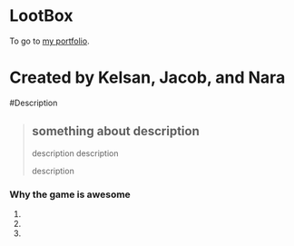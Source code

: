 LootBox 
=========
To go to [my portfolio](https://github.com/Kelsan1000).

Created by Kelsan, Jacob, and Nara
==================================

#Description

> ## something about description
>
> description description 
>
> description

### Why the game is awesome
1. 
2.
3.




